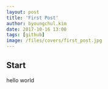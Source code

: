 ```yaml
---
layout: post
title: 'First Post'
author: byoungchul.kim
date: 2017-10-16 13:00
tags: [github]
image: /files/covers/first_post.jpg
---
```


## Start

hello world
